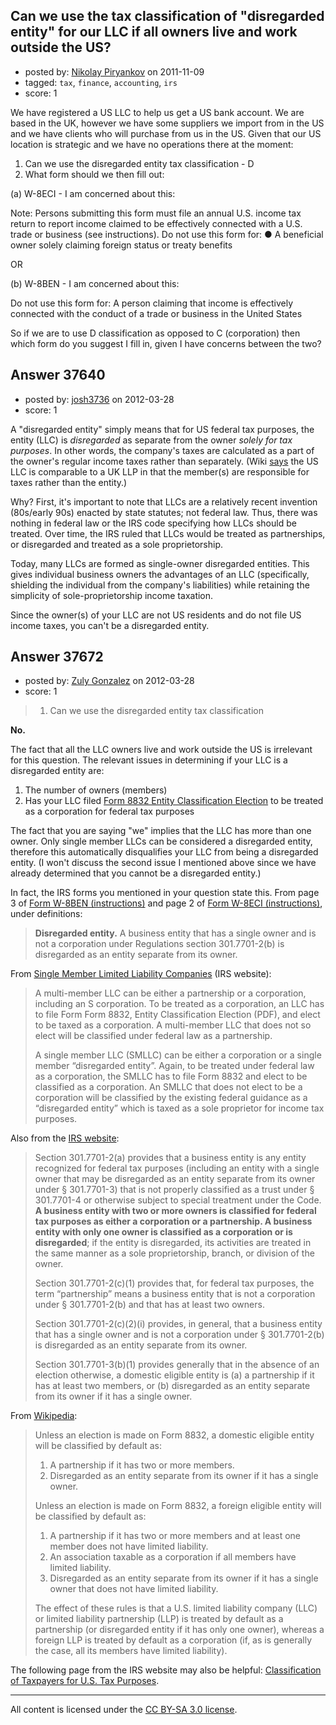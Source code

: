 ## Can we use the tax classification of "disregarded entity" for our LLC if all owners live and work outside the US?

- posted by: [Nikolay Piryankov](https://stackexchange.com/users/-1/8046-nikolay-piryankov) on 2011-11-09
- tagged: `tax`, `finance`, `accounting`, `irs`
- score: 1

We have registered a US LLC to help us get a US bank account. We are based in the UK, however we have some suppliers we import from in the US and we have clients who will purchase from us in the US. Given that our US location is strategic and we have no operations there at the moment:

1. Can we use the disregarded entity tax classification - D
2. What form should we then fill out:

(a) W-8ECI - I am concerned about this: 

Note: Persons submitting this form must file an annual U.S. income tax return to report income claimed to be effectively
connected with a U.S. trade or business (see instructions).
Do not use this form for:
● A beneficial owner solely claiming foreign status or treaty benefits

OR

(b) W-8BEN - I am concerned about this:

Do not use this form for: A person claiming that income is effectively connected with the conduct of a trade or business in the United States

So if we are to use D classification as opposed to C (corporation) then which form do you suggest I fill in, given I have concerns between the two?


## Answer 37640

- posted by: [josh3736](https://stackexchange.com/users/-1/7526-josh3736) on 2012-03-28
- score: 1

A "disregarded entity" simply means that for US federal tax purposes, the entity (LLC) is *disregarded* as separate from the owner *solely for tax purposes*.  In other words, the company's taxes are calculated as a part of the owner's regular income taxes rather than separately.  (Wiki [says](http://en.wikipedia.org/wiki/Limited_liability_company#United_Kingdom) the US LLC is comparable to a UK LLP in that the member(s) are responsible for taxes rather than the entity.)

Why?  First, it's important to note that LLCs are a relatively recent invention (80s/early 90s) enacted by state statutes; not federal law.  Thus, there was nothing in federal law or the IRS code specifying how LLCs should be treated.  Over time, the IRS ruled that LLCs would be treated as partnerships, or disregarded and treated as a sole proprietorship.

Today, many LLCs are formed as single-owner disregarded entities.  This gives individual business owners the advantages of an LLC (specifically, shielding the individual from the company's liabilities) while retaining the simplicity of sole-proprietorship income taxation.

Since the owner(s) of your LLC are not US residents and do not file US income taxes, you can't be a disregarded entity.


## Answer 37672

- posted by: [Zuly Gonzalez](https://stackexchange.com/users/-1/2692-zuly-gonzalez) on 2012-03-28
- score: 1

<blockquote>
  <ol>
  <li>Can we use the disregarded entity tax classification</li>
  </ol>
</blockquote>

<p><strong>No.</strong></p>

<p>The fact that all the LLC owners live and work outside the US is irrelevant for this question. The relevant issues in determining if your LLC is a disregarded entity are:</p>

<ol>
<li>The number of owners (members)</li>
<li>Has your LLC filed <a href="http://www.irs.gov/pub/irs-pdf/f8832.pdf" rel="nofollow">Form 8832 Entity Classification Election</a> to be treated as a corporation for federal tax purposes</li>
</ol>

<p>The fact that you are saying "we" implies that the LLC has more than one owner. Only single member LLCs can be considered a disregarded entity, therefore this automatically disqualifies your LLC from being a disregarded entity. (I won't discuss the second issue I mentioned above since we have already determined that you cannot be a disregarded entity.)</p>

<p>In fact, the IRS forms you mentioned in your question state this. From page 3 of <a href="http://www.irs.gov/pub/irs-pdf/iw8ben.pdf" rel="nofollow">Form W-8BEN (instructions)</a> and page 2 of <a href="http://www.irs.gov/pub/irs-pdf/iw8eci.pdf" rel="nofollow">Form W-8ECI (instructions)</a>, under definitions:</p>

<blockquote>
  <p><strong>Disregarded entity.</strong> A business entity that has a single owner and is not a corporation under Regulations section 301.7701-2(b) is disregarded as an entity separate from its owner.</p>
</blockquote>

<p>From <a href="http://www.irs.gov/businesses/small/article/0,,id=158625,00.html" rel="nofollow">Single Member Limited Liability Companies</a> (IRS website):</p>

<blockquote>
  <p>A multi-member LLC can be either a partnership or a corporation, including an S corporation. To be treated as a corporation, an LLC has to file Form Form 8832, Entity Classification Election (PDF), and elect to be taxed as a corporation. A multi-member LLC that does not so elect will be classified under federal law as a partnership.</p>
  
  <p>A single member LLC (SMLLC) can be either a corporation or a single member “disregarded entity”. Again, to be treated under federal law as a corporation, the SMLLC has to file Form 8832 and elect to be classified as a corporation. An SMLLC that does not elect to be a corporation will be classified by the existing federal guidance as a “disregarded entity” which is taxed as a sole proprietor for income tax purposes.</p>
</blockquote>

<p>Also from the <a href="http://www.irs.gov/irb/2004-31_IRB/ar15.html" rel="nofollow">IRS website</a>:</p>

<blockquote>
  <p>Section 301.7701-2(a) provides that a business entity is any entity recognized for federal tax purposes (including an entity with a single owner that may be disregarded as an entity separate from its owner under § 301.7701-3) that is not properly classified as a trust under § 301.7701-4 or otherwise subject to special treatment under the Code. <strong>A business entity with two or more owners is classified for federal tax purposes as either a corporation or a partnership. A business entity with only one owner is classified as a corporation or is disregarded</strong>; if the entity is disregarded, its activities are treated in the same manner as a sole proprietorship, branch, or division of the owner. </p>
  
  <p>Section 301.7701-2(c)(1) provides that, for federal tax purposes, the term “partnership” means a business entity that is not a corporation under § 301.7701-2(b) and that has at least two owners. </p>
  
  <p>Section 301.7701-2(c)(2)(i) provides, in general, that a business entity that has a single owner and is not a corporation under § 301.7701-2(b) is disregarded as an entity separate from its owner. </p>
  
  <p>Section 301.7701-3(b)(1) provides generally that in the absence of an election otherwise, a domestic eligible entity is (a) a partnership if it has at least two members, or (b) disregarded as an entity separate from its owner if it has a single owner. </p>
</blockquote>

<p>From <a href="http://en.wikipedia.org/wiki/Entity_classification_election#Default_classification" rel="nofollow">Wikipedia</a>:</p>

<blockquote>
  <p>Unless an election is made on Form 8832, a domestic eligible entity will be classified by default as:</p>
  
  <ol>
  <li>A partnership if it has two or more members.</li>
  <li>Disregarded as an entity separate from its owner if it has a single owner. </li>
  </ol>
  
  <p>Unless an election is made on Form 8832, a foreign eligible entity will be classified by default as:</p>
  
  <ol>
  <li>A partnership if it has two or more members and at least one member does not have limited liability.</li>
  <li>An association taxable as a corporation if all members have limited liability.</li>
  <li>Disregarded as an entity separate from its owner if it has a single owner that does not have limited liability.</li>
  </ol>
  
  <p>The effect of these rules is that a U.S. limited liability company (LLC) or limited liability partnership (LLP) is treated by default as a partnership (or disregarded entity if it has only one owner), whereas a foreign LLP is treated by default as a corporation (if, as is generally the case, all its members have limited liability).</p>
</blockquote>

<p>The following page from the IRS website may also be helpful: <a href="http://www.irs.gov/businesses/small/international/article/0,,id=96395,00.html" rel="nofollow">Classification of Taxpayers for U.S. Tax Purposes</a>. </p>




---

All content is licensed under the [CC BY-SA 3.0 license](https://creativecommons.org/licenses/by-sa/3.0/).
